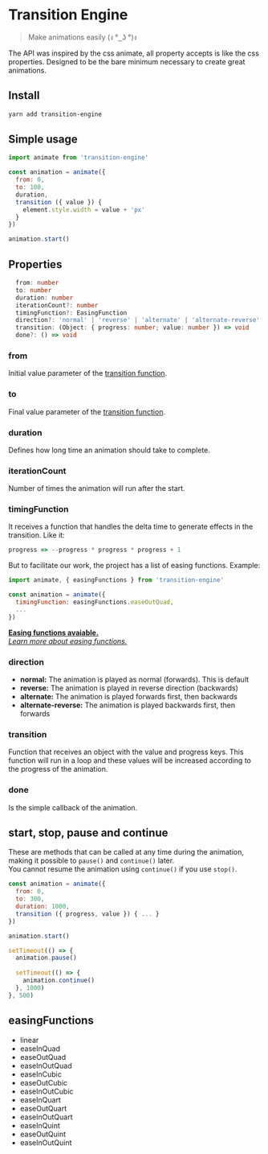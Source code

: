 # Transition Engine

> Make animations easily (ง ° ͜ ʖ °)ง

The API was inspired by the css animate, all property accepts is like the css properties. Designed to be the bare minimum necessary to create great animations.

## Install

```sh
yarn add transition-engine
```

## Simple usage

```javascript
import animate from 'transition-engine'

const animation = animate({
  from: 0,
  to: 100,
  duration,
  transition ({ value }) {
    element.style.width = value + 'px'
  }
})

animation.start()
```

## Properties
```typescript
  from: number
  to: number
  duration: number
  iterationCount?: number
  timingFunction?: EasingFunction
  direction?: 'normal' | 'reverse' | 'alternate' | 'alternate-reverse'
  transition: (Object: { progress: number; value: number }) => void
  done?: () => void
```

### from

Initial value parameter of the [transition function](#transition).

### to

Final value parameter of the [transition function](#transition).

### duration

Defines how long time an animation should take to complete.

### iterationCount

Number of times the animation will run after the start.

### timingFunction

It receives a function that handles the delta time to generate effects in the transition. Like it:
```javascript
progress => --progress * progress * progress + 1
```
But to facilitate our work, the project has a list of easing functions. Example:
```javascript
import animate, { easingFunctions } from 'transition-engine'

const animation = animate({
  timingFunction: easingFunctions.easeOutQuad,
  ...
})
```
**[Easing functions avaiable.](#easingFunctions)**  
_[Learn more about easing functions.](https://easings.net/)_

### direction
- **normal:** The animation is played as normal (forwards). This is default
- **reverse:** The animation is played in reverse direction (backwards)
- **alternate:** The animation is played forwards first, then backwards
- **alternate-reverse:** The animation is played backwards first, then forwards

### transition

Function that receives an object with the value and progress keys. This function will run in a loop and these values will be increased according to the progress of the animation.

### done

Is the simple callback of the animation.

## start, stop, pause and continue

These are methods that can be called at any time during the animation, making it possible to `pause()` and `continue()` later.  
You cannot resume the animation using `continue()` if you use `stop()`.

```javascript
const animation = animate({
  from: 0,
  to: 300,
  duration: 1000,
  transition ({ progress, value }) { ... }
})

animation.start()

setTimeout(() => {
  animation.pause()
  
  setTimeout(() => {
    animation.continue()
  }, 1000)
}, 500)
```

## easingFunctions
- linear
- easeInQuad
- easeOutQuad
- easeInOutQuad
- easeInCubic
- easeOutCubic
- easeInOutCubic
- easeInQuart
- easeOutQuart
- easeInOutQuart
- easeInQuint
- easeOutQuint
- easeInOutQuint
